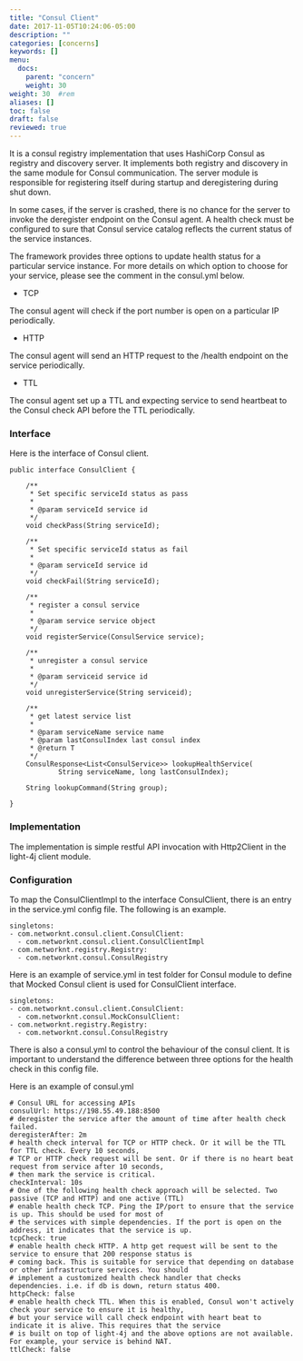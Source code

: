 ```yaml
---
title: "Consul Client"
date: 2017-11-05T10:24:06-05:00
description: ""
categories: [concerns]
keywords: []
menu:
  docs:
    parent: "concern"
    weight: 30
weight: 30	#rem
aliases: []
toc: false
draft: false
reviewed: true
---
```



It is a consul registry implementation that uses HashiCorp Consul as registry and discovery server. It implements both registry and discovery in the same module for Consul communication. The server module is responsible for registering itself during startup and deregistering during shut down. 

In some cases, if the server is crashed, there is no chance for the server to invoke the deregister endpoint on the Consul agent. A health check must be configured to sure that Consul service catalog reflects the current status of the service instances. 

The framework provides three options to update health status for a particular service instance. For more details on which option to choose for your service, please see the comment in the consul.yml below. 

* TCP

The consul agent will check if the port number is open on a particular IP periodically. 

* HTTP

The consul agent will send an HTTP request to the /health endpoint on the service periodically. 

* TTL

The consul agent set up a TTL and expecting service to send heartbeat to the Consul check API before the TTL periodically. 

### Interface

Here is the interface of Consul client. 

```
public interface ConsulClient {

	/**
	 * Set specific serviceId status as pass
	 *
	 * @param serviceId service id
	 */
	void checkPass(String serviceId);

	/**
	 * Set specific serviceId status as fail
	 *
	 * @param serviceId service id
	 */
	void checkFail(String serviceId);

	/**
	 * register a consul service
	 *
	 * @param service service object
	 */
	void registerService(ConsulService service);

	/**
	 * unregister a consul service
	 *
	 * @param serviceid service id
	 */
	void unregisterService(String serviceid);

	/**
	 * get latest service list
	 *
	 * @param serviceName service name
	 * @param lastConsulIndex last consul index
	 * @return T
	 */
	ConsulResponse<List<ConsulService>> lookupHealthService(
			String serviceName, long lastConsulIndex);

	String lookupCommand(String group);

}

```

### Implementation

The implementation is simple restful API invocation with Http2Client in the light-4j client module. 

### Configuration

To map the ConsulClientImpl to the interface ConsulClient, there is an entry in the service.yml config file. The following is an example. 

```
singletons:
- com.networknt.consul.client.ConsulClient:
  - com.networknt.consul.client.ConsulClientImpl
- com.networknt.registry.Registry:
  - com.networknt.consul.ConsulRegistry

```

Here is an example of service.yml in test folder for Consul module to define that Mocked Consul client is used for ConsulClient interface.

```
singletons:
- com.networknt.consul.client.ConsulClient:
  - com.networknt.consul.MockConsulClient:
- com.networknt.registry.Registry:
  - com.networknt.consul.ConsulRegistry
```

There is also a consul.yml to control the behaviour of the consul client. It is important to understand the difference between three options for the health check in this config file. 

Here is an example of consul.yml

```
# Consul URL for accessing APIs
consulUrl: https://198.55.49.188:8500
# deregister the service after the amount of time after health check failed.
deregisterAfter: 2m
# health check interval for TCP or HTTP check. Or it will be the TTL for TTL check. Every 10 seconds,
# TCP or HTTP check request will be sent. Or if there is no heart beat request from service after 10 seconds,
# then mark the service is critical.
checkInterval: 10s
# One of the following health check approach will be selected. Two passive (TCP and HTTP) and one active (TTL)
# enable health check TCP. Ping the IP/port to ensure that the service is up. This should be used for most of
# the services with simple dependencies. If the port is open on the address, it indicates that the service is up.
tcpCheck: true
# enable health check HTTP. A http get request will be sent to the service to ensure that 200 response status is
# coming back. This is suitable for service that depending on database or other infrastructure services. You should
# implement a customized health check handler that checks dependencies. i.e. if db is down, return status 400.
httpCheck: false
# enable health check TTL. When this is enabled, Consul won't actively check your service to ensure it is healthy,
# but your service will call check endpoint with heart beat to indicate it is alive. This requires that the service
# is built on top of light-4j and the above options are not available. For example, your service is behind NAT.
ttlCheck: false
```

